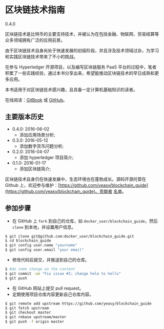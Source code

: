 区块链技术指南
======

0.4.0

区块链技术是比特币的主要支持技术，并被认为在包括金融、物联网、贸易结算等众多领域拥有广泛的应用前景。

由于区块链技术自身尚处于快速发展的初级阶段，并且涉及技术领域过杂，为学习和实践区块链技术带来了不小的挑战。

在参与 Hyperledger 开源项目，以及编写区块链服务 PaaS 平台的过程中，笔者积累了一些实践经验，通过本书分享出来，希望能推动区块链技术的早日成熟和更多应用。

本书适用于对区块链技术感兴趣，且具备一定计算机基础知识的读者。

在线阅读：[GitBook](https://www.gitbook.com/book/yeasy/blockchain_guide) 或 [GitHub](https://github.com/yeasy/blockchain_guide/blob/master/SUMMARY.md)。

## 主要版本历史
* 0.4.0: 2016-06-02
    * 添加应用场景分析;
* 0.3.0: 2016-05-12
    * 添加数字货币问题分析;
* 0.2.0: 2016-04-07
    * 添加 hyperledger 项目简介;
* 0.1.0: 2016-01-17
    * 添加区块链简介;

区块链技术自身仍在快速发展中，生态环境也在蓬勃成长。源码开源托管在 Github 上，欢迎参与维护：[https://github.com/yeasy/blockchain_guide](https://github.com/yeasy/blockchain_guide)。贡献者 [名单](https://github.com/yeasy/blockchain_guide/graphs/contributors)。

## 参加步骤
* 在 GitHub 上 `fork` 到自己的仓库，如 `docker_user/blockchain_guide`，然后 `clone` 到本地，并设置用户信息。
```sh
$ git clone git@github.com:docker_user/blockchain_guide.git
$ cd blockchain_guide
$ git config user.name "yourname"
$ git config user.email "your email"
```
* 修改代码后提交，并推送到自己的仓库。
```sh
$ #do some change on the content
$ git commit -am "Fix issue #1: change helo to hello"
$ git push
```
* 在 GitHub 网站上提交 pull request。
* 定期使用项目仓库内容更新自己仓库内容。
```sh
$ git remote add upstream https://github.com/yeasy/blockchain_guide
$ git fetch upstream
$ git checkout master
$ git rebase upstream/master
$ git push -f origin master
```
